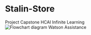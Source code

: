 # Stalin-Store
Project Capstone HCAI Infinite Learning
![Flowchart diagram Watson Assistance](https://github.com/Idshalsetyo/Stalin-Store/assets/99814810/025c5ab7-423e-47fc-9b0c-3a88f7edcc31)
